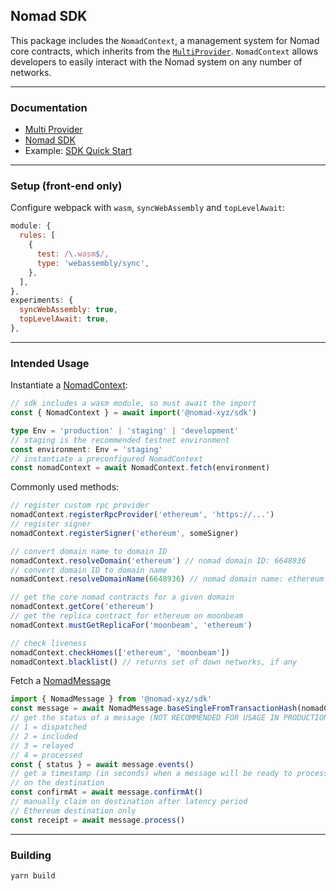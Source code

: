 ## Nomad SDK

This package includes the `NomadContext`, a management system for Nomad core
contracts, which inherits from the [`MultiProvider`](https://www.npmjs.com/package/@nomad-xyz/multi-provider). `NomadContext` allows
developers to easily interact with the Nomad system on any number of networks.

-------------------------

### Documentation
 - [Multi Provider](https://docs.nomad.xyz/multi-provider/)
 - [Nomad SDK](https://docs.nomad.xyz/sdk/)
 - Example: [SDK Quick Start](https://github.com/nomad-xyz/examples/tree/main/packages/sdk-quickstart)

-------------------------

### Setup (front-end only)

Configure webpack with `wasm`, `syncWebAssembly` and `topLevelAwait`:

```js
module: {
  rules: [
    {
      test: /\.wasm$/,
      type: 'webassembly/sync',
    },
  ],
},
experiments: {
  syncWebAssembly: true,
  topLevelAwait: true,
},
```

-------------------------

### Intended Usage

Instantiate a [NomadContext](https://docs.nomad.xyz/sdk/classes/nomadcontext):

```ts
// sdk includes a wasm module, so must await the import
const { NomadContext } = await import('@nomad-xyz/sdk')

type Env = 'production' | 'staging' | 'development'
// staging is the recommended testnet environment
const environment: Env = 'staging'
// instantiate a preconfigured NomadContext
const nomadContext = await NomadContext.fetch(environment)
```

Commonly used methods:

```ts
// register custom rpc provider
nomadContext.registerRpcProvider('ethereum', 'https://...')
// register signer
nomadContext.registerSigner('ethereum', someSigner)

// convert domain name to domain ID
nomadContext.resolveDomain('ethereum') // nomad domain ID: 6648936
// convert domain ID to domain name
nomadContext.resolveDomainName(6648936) // nomad domain name: ethereum

// get the core nomad contracts for a given domain
nomadContext.getCore('ethereum')
// get the replica contract for ethereum on moonbeam
nomadContext.mustGetReplicaFor('moonbeam', 'ethereum')

// check liveness
nomadContext.checkHomes(['ethereum', 'moonbeam'])
nomadContext.blacklist() // returns set of down networks, if any
```

Fetch a [NomadMessage](https://docs.nomad.xyz/sdk/classes/nomadmessage)

```ts
import { NomadMessage } from '@nomad-xyz/sdk'
const message = await NomadMessage.baseSingleFromTransactionHash(nomadContext, 'ethereum', '0x1234...')
// get the status of a message (NOT RECOMMENDED FOR USAGE IN PRODUCTION)
// 1 = dispatched
// 2 = included
// 3 = relayed
// 4 = processed
const { status } = await message.events()
// get a timestamp (in seconds) when a message will be ready to process
// on the destination
const confirmAt = await message.confirmAt()
// manually claim on destination after latency period
// Ethereum destination only
const receipt = await message.process()
```

-------------------------

### Building

```
yarn build
```
